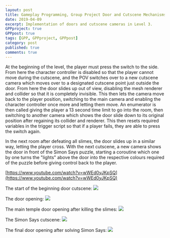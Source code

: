 ```yaml
---
layout: post
title: Gameplay Programming, Group Project Door and Cutscene Mechanisms
date: 2019-04-09
excerpt: Implementation of doors and cutscene cameras in Level 3.
GPPproject: true
GPPpost: true
tags: [GPP, GPPproject, GPPpost]
category: post
published: true
comments: true
---
```

At the beginning of the level, the player must press the switch to the side. From here the character controller is disabled so that the player cannot move during the cutscene, and the POV switches over to a new cutscene camera which moves over to a designated cutscene point just outside the door. From here the door slides up out of view, disabling the mesh renderer and collider so that it is completely invisible. This then lets the camera move back to the player position, switching to the main camera and enabling the character controller once more and letting them move. An enumerator is then called giving the player a 13 second time limit to go into the room, then switching to another camera which shows the door slide down to its original position after regaining its collider and renderer. This then resets required variables in the trigger script so that if a player fails, they are able to press the switch again.

In the next room after defeating all slimes, the door slides up in a similar way, letting the player cross. With the next cutscene, a new camera shows the door in front of the Simon Says puzzle, starting a coroutine which one by one turns the "lights" above the door into the respective colours required of the puzzle before giving control back to the player.


[https://www.youtube.com/watch?v=wWEd0yJKpSQ](https://www.youtube.com/watch?v=wWEd0yJKpSQ)

The start of the beginning door cutscene:
<a href="https://i.imgur.com/oOy1qAI.jpg"><img src="https://i.imgur.com/oOy1qAI.jpg"></a>

The door opening:
<a href="https://i.imgur.com/OCnvaBg.jpg"><img src="https://i.imgur.com/OCnvaBg.jpg"></a>

The main temple door opening after killing the slimes:
<a href="https://i.imgur.com/pwNqHqL.jpg"><img src="https://i.imgur.com/pwNqHqL.jpg"></a>

The Simon Says cutscene:
<a href="https://i.imgur.com/LwsojBv.jpg"><img src="https://i.imgur.com/LwsojBv.jpg"></a>

The final door opening after solving Simon Says:
<a href="https://i.imgur.com/4OX9SWM.png"><img src="https://i.imgur.com/4OX9SWM.png"></a>
